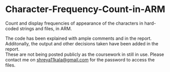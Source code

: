 # Character-Frequency-Count-in-ARM
Count and display frequencies of appearance of the characters in hard-coded strings and files, in ARM.

The code has been explained with ample comments and in the report. Additonally, the output and other decisions taken have been added in the report.  
These are not being posted publicly as the coursework in still in use. Please contact me on shreya11kala@gmail.com for the password to access the files.
